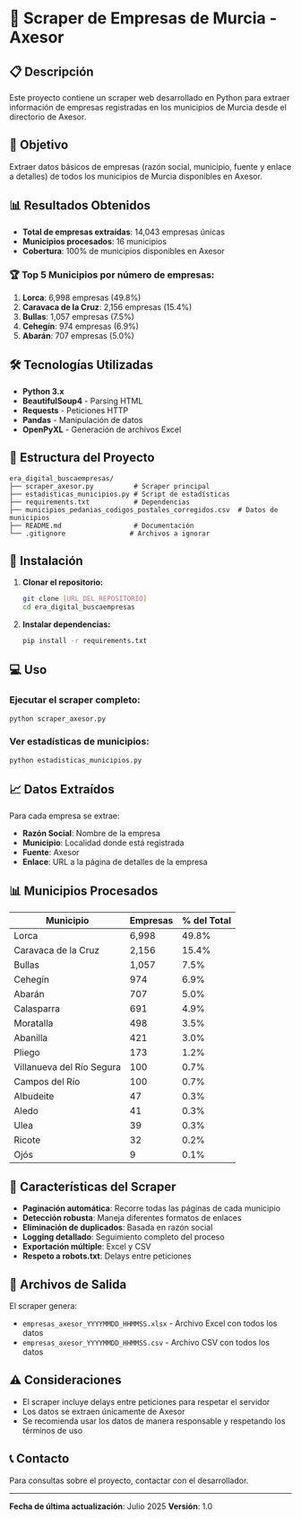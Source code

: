 # 🏢 Scraper de Empresas de Murcia - Axesor

## 📋 Descripción

Este proyecto contiene un scraper web desarrollado en Python para extraer información de empresas registradas en los municipios de Murcia desde el directorio de Axesor.

## 🎯 Objetivo

Extraer datos básicos de empresas (razón social, municipio, fuente y enlace a detalles) de todos los municipios de Murcia disponibles en Axesor.

## 📊 Resultados Obtenidos

- **Total de empresas extraídas**: 14,043 empresas únicas
- **Municipios procesados**: 16 municipios
- **Cobertura**: 100% de municipios disponibles en Axesor

### 🏆 Top 5 Municipios por número de empresas:

1. **Lorca**: 6,998 empresas (49.8%)
2. **Caravaca de la Cruz**: 2,156 empresas (15.4%)
3. **Bullas**: 1,057 empresas (7.5%)
4. **Cehegín**: 974 empresas (6.9%)
5. **Abarán**: 707 empresas (5.0%)

## 🛠️ Tecnologías Utilizadas

- **Python 3.x**
- **BeautifulSoup4** - Parsing HTML
- **Requests** - Peticiones HTTP
- **Pandas** - Manipulación de datos
- **OpenPyXL** - Generación de archivos Excel

## 📁 Estructura del Proyecto

```
era_digital_buscaempresas/
├── scraper_axesor.py          # Scraper principal
├── estadisticas_municipios.py # Script de estadísticas
├── requirements.txt           # Dependencias
├── municipios_pedanias_codigos_postales_corregidos.csv  # Datos de municipios
├── README.md                  # Documentación
└── .gitignore                # Archivos a ignorar
```

## 🚀 Instalación

1. **Clonar el repositorio:**

   ```bash
   git clone [URL_DEL_REPOSITORIO]
   cd era_digital_buscaempresas
   ```

2. **Instalar dependencias:**
   ```bash
   pip install -r requirements.txt
   ```

## 💻 Uso

### Ejecutar el scraper completo:

```bash
python scraper_axesor.py
```

### Ver estadísticas de municipios:

```bash
python estadisticas_municipios.py
```

## 📈 Datos Extraídos

Para cada empresa se extrae:

- **Razón Social**: Nombre de la empresa
- **Municipio**: Localidad donde está registrada
- **Fuente**: Axesor
- **Enlace**: URL a la página de detalles de la empresa

## 📊 Municipios Procesados

| Municipio                 | Empresas | % del Total |
| ------------------------- | -------- | ----------- |
| Lorca                     | 6,998    | 49.8%       |
| Caravaca de la Cruz       | 2,156    | 15.4%       |
| Bullas                    | 1,057    | 7.5%        |
| Cehegín                   | 974      | 6.9%        |
| Abarán                    | 707      | 5.0%        |
| Calasparra                | 691      | 4.9%        |
| Moratalla                 | 498      | 3.5%        |
| Abanilla                  | 421      | 3.0%        |
| Pliego                    | 173      | 1.2%        |
| Villanueva del Río Segura | 100      | 0.7%        |
| Campos del Río            | 100      | 0.7%        |
| Albudeite                 | 47       | 0.3%        |
| Aledo                     | 41       | 0.3%        |
| Ulea                      | 39       | 0.3%        |
| Ricote                    | 32       | 0.2%        |
| Ojós                      | 9        | 0.1%        |

## 🔧 Características del Scraper

- **Paginación automática**: Recorre todas las páginas de cada municipio
- **Detección robusta**: Maneja diferentes formatos de enlaces
- **Eliminación de duplicados**: Basada en razón social
- **Logging detallado**: Seguimiento completo del proceso
- **Exportación múltiple**: Excel y CSV
- **Respeto a robots.txt**: Delays entre peticiones

## 📝 Archivos de Salida

El scraper genera:

- `empresas_axesor_YYYYMMDD_HHMMSS.xlsx` - Archivo Excel con todos los datos
- `empresas_axesor_YYYYMMDD_HHMMSS.csv` - Archivo CSV con todos los datos

## ⚠️ Consideraciones

- El scraper incluye delays entre peticiones para respetar el servidor
- Los datos se extraen únicamente de Axesor
- Se recomienda usar los datos de manera responsable y respetando los términos de uso

## 📞 Contacto

Para consultas sobre el proyecto, contactar con el desarrollador.

---

**Fecha de última actualización**: Julio 2025
**Versión**: 1.0
